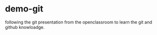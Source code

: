 # demo-git
following the git presentation from the openclassroom to learn the git and github knowloadge.
